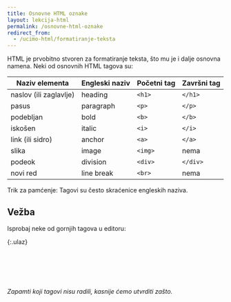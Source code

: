 ```yaml
---
title: Osnovne HTML oznake
layout: lekcija-html
permalink: /osnovne-html-oznake
redirect_from:
  - /ucimo-html/formatiranje-teksta
---
```


HTML je prvobitno stvoren za formatiranje teksta, što mu je i dalje osnovna namena. Neki od osnovnih HTML tagova su:

Naziv elementa | Engleski naziv | Početni tag | Završni tag
---------------|----------------|-------------|-----------
naslov (ili zaglavlje) | heading | `<h1>` | `</h1>`
pasus | paragraph | `<p>` | `</p>`
podebljan | bold | `<b>` | `</b>`
iskošen | italic | `<i>` |`</i>`
link (ili sidro) | anchor | `<a>` | `</a>`
slika | image | `<img>` | nema
podeok | division | `<div>` | `</div>`
novi red | line break | `<br>` | nema

Trik za pamćenje: Tagovi su često skraćenice engleskih naziva.

## Vežba

Isprobaj neke od gornjih tagova u editoru:

{:.ulaz}
```html







```

*Zapamti koji tagovi nisu radili, kasnije ćemo utvrditi zašto.*
